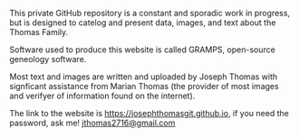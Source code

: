 This private GitHub repository is a constant and sporadic work in progress, but is designed to catelog and present data, images, and text about the Thomas Family.

Software used to produce this website is called GRAMPS, open-source geneology software.

Most text and images are written and uploaded by Joseph Thomas with signficant assistance from Marian Thomas (the provider of most images and verifyer of information found on the internet).

The link to the website is https://josephthomasgit.github.io, if you need the password, ask me! jthomas2716@gmail.com
